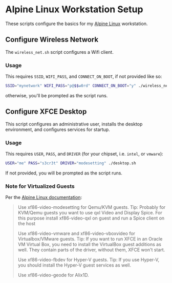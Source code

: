 # Alpine Linux Workstation Setup

These scripts configure the basics for my [Alpine Linux](https://alpinelinux.org) workstation.

## Configure Wireless Network

The `wireless_net.sh` script configures a Wifi client. 

### Usage

This requires `SSID`, `WIFI_PASS`, and `CONNECT_ON_BOOT`, if not provided like so:

```bash
SSID="mynetwork" WIFI_PASS="p@$$w0rd" CONNECT_ON_BOOT="y" ./wireless_net.sh 
```

otherwise, you'll be prompted as the script runs.

## Configure XFCE Desktop

This script configures an administrative user, installs the desktop environment, and configures services for startup.

### Usage

This requires `USER`, `PASS`, and `DRIVER` (for your chipset, i.e. `intel`, or `vmware`):

```bash
USER="me" PASS="s3cr3t" DRIVER="modesetting" ./desktop.sh
```

If not provided, you will be prompted as the script runs.

### Note for Virtualized Guests

Per the [Alpine Linux documentation](https://wiki.alpinelinux.org/wiki/XFCE_Setup#Video_packages):

<blockquote>
Use xf86-video-modesetting for Qemu/KVM guests.
Tip: Probably for KVM/Qemu guests you want to use qxl Video and Display Spice. For this purpose install xf86-video-qxl on guest and run a Spice client on the host

Use xf86-video-vmware and xf86-video-vboxvideo for Virtualbox/VMware guests.
Tip: If you want to run XFCE in an Oracle VM Virtual Box, you need to install the VirtualBox guest additions as well. They contain parts of the driver, without them, XFCE won't start.

Use xf86-video-fbdev for Hyper-V guests.
Tip: If you use Hyper-V, you should install the Hyper-V guest services as well.

Use xf86-video-geode for Alix1D. 
</blockquote>

